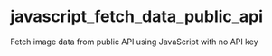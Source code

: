 # javascript_fetch_data_public_api
Fetch image data from public API using JavaScript with no API key
